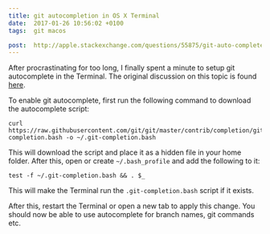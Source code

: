 ```yaml
---
title: git autocompletion in OS X Terminal
date:  2017-01-26 10:56:02 +0100
tags:  git macos

post:  http://apple.stackexchange.com/questions/55875/git-auto-complete-for-branches-at-the-command-line
---
```


After procrastinating for too long, I finally spent a minute to setup git autocomplete
in the Terminal. The original discussion on this topic is
found [here]({{page.post}}).

To enable git autocomplete, first run the following command to download the autocomplete
script:

```
curl https://raw.githubusercontent.com/git/git/master/contrib/completion/git-completion.bash -o ~/.git-completion.bash
```

This will download the script and place it as a hidden file in your home folder. After
this, open or create `~/.bash_profile` and add the following to it:

```
test -f ~/.git-completion.bash && . $_
```

This will make the Terminal run the `.git-completion.bash` script if it exists.

After this, restart the Terminal or open a new tab to apply this change. You should
now be able to use autocomplete for branch names, git commands etc.
